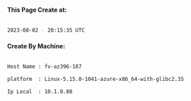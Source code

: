 
   
#### This Page Create at:

```bash

2023-08-02 - 20:15:35 UTC

```

#### Create By Machine:

```bash

Host Name : fv-az396-187

platform  : Linux-5.15.0-1041-azure-x86_64-with-glibc2.35

Ip Local  : 10.1.0.80

```

